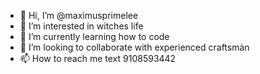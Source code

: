 - 👋 Hi, I’m @maximusprimelee
- 👀 I’m interested in witches life
- 🌱 I’m currently learning how to code
- 💞️ I’m looking to collaborate with experienced craftsmàn
- 📫 How to reach me text 9108593442

<!---
maximusprimelee/maximusprimelee is a ✨ special ✨ repository because its `README.md` (this file) appears on your GitHub profile.
You can click the Preview link to take a look at your changes.
--->
